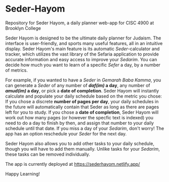 # Seder-Hayom
Repository for Seder Hayom, a daily planner web-app for CISC 4900 at Brooklyn College

Seder Hayom is designed to be the ultimate daily planner for Judaism. The interface is user-friendly, and sports many useful features, all in an intuitive display. Seder Hayom's main feature is its automatic _Seder_-calculator and tracker, which utilizes the vast library of the Sefaria application to provide accurate information and easy access to improve your _Sedarim_. You can decide how much you want to learn of a specific _Sefer_ a day, by a number of metrics.

For example, if you wanted to have a _Seder_ in _Gemarah Baba Kamma_, you can generate a _Seder_ of any number of **_daf(im)_ a day**, any number of **_amud(im)_ a day**, or pick a **date of completion**. Seder Hayom will instantly calculate and populate your daily schedule based on the metric you chose: If you chose a discrete **number of pages per day**, your daily schedules in the future will automatically contain that Seder as long as there are pages left for you to study. If you chose a **date of completion**, Seder Hayom will work out how many pages (or however the specfic text is indexed) you need to do a day to finish by then, and assign that number to your daily schedule until that date. If you miss a day of your _Sedarim_, don't worry! The app has an option reschedule your _Seder_ for the next day. 

Seder Hayom also allows you to add other tasks to your daily schedule, though you will have to add them manually. Unlike tasks for your _Sedarim_, these tasks can be removed individually.

The app is currently deployed at https://sederhayom.netlify.app/

Happy Learning!
